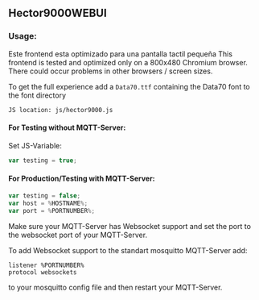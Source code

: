 ## **Hector9000WEBUI**

### Usage:
Este frontend esta optimizado para una pantalla tactil pequeña
This frontend is tested and optimized only on a 800x480 Chromium browser. There could occur problems in other browsers / screen sizes.

To get the full experience add a `Data70.ttf` containing the Data70 font to the font directory

    JS location: js/hector9000.js

#### For Testing without MQTT-Server:

Set JS-Variable:

```javascript
var testing = true;
```

#### For Production/Testing with MQTT-Server:
```javascript
var testing = false;
var host = %HOSTNAME%;
var port = %PORTNUMBER%;
```
Make sure your MQTT-Server has Websocket support and set the 
port to the websocket port of your MQTT-Server.

To add Websocket support to the standart mosquitto MQTT-Server add:

    listener %PORTNUMBER%
    protocol websockets

to your mosquitto config file and then restart your MQTT-Server.
